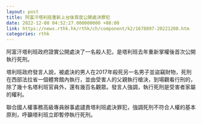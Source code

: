 ```yaml
---
layout: post
title: 阿富汗塔利班重新上台後首度公開處決罪犯
date: 2022-12-08 04:52:27.000000000 +08:00
link: https://news.rthk.hk/rthk/ch/component/k2/1678897-20221208.htm
categories: rthk
---
```


阿富汗塔利班政府證實公開處決了一名殺人犯，是塔利班去年重新掌權後首次公開執行死刑。

塔利班政府發言人說，被處決的男人在2017年殺死另一名男子並盜竊財物，死刑在西部法拉省一個體育館內執行，並由受害人的父親執行槍決，到場觀看行刑的，除了幾十名塔利班官員外，還有幾百名觀眾。發言人強調，執行死刑是受害者家屬的權利。

聯合國人權事務高級專員辦事處譴責塔利班處決罪犯，強調死刑不符合人權的基本原則，呼籲塔利班立即暫停執行死刑。
